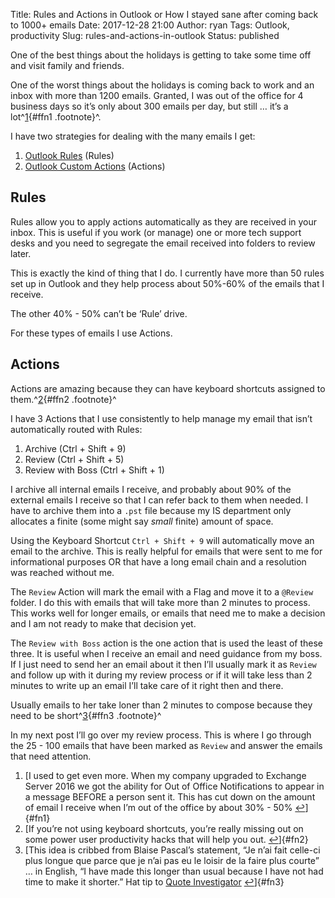 Title: Rules and Actions in Outlook or How I stayed sane after coming back to 1000+ emails
Date: 2017-12-28 21:00
Author: ryan
Tags: Outlook, productivity
Slug: rules-and-actions-in-outlook
Status: published

One of the best things about the holidays is getting to take some time off and visit family and friends.

One of the worst things about the holidays is coming back to work and an inbox with more than 1200 emails. Granted, I was out of the office for 4 business days so it’s only about 300 emails per day, but still … it’s a lot^[1](#fn1){#ffn1 .footnote}^.

I have two strategies for dealing with the many emails I get:

1.  [Outlook Rules](https://support.office.com/en-us/article/Manage-email-messages-by-using-rules-c24f5dea-9465-4df4-ad17-a50704d66c59 "Rulz!") (Rules)
2.  [Outlook Custom Actions](https://support.office.com/en-us/article/Create-custom-actions-rules-in-Outlook-for-Windows-c6a15a50-5b4f-43ea-9bcf-be8616db8a98 "Custom Actions") (Actions)

## Rules

Rules allow you to apply actions automatically as they are received in your inbox. This is useful if you work (or manage) one or more tech support desks and you need to segregate the email received into folders to review later.

This is exactly the kind of thing that I do. I currently have more than 50 rules set up in Outlook and they help process about 50%-60% of the emails that I receive.

The other 40% - 50% can’t be ‘Rule’ drive.

For these types of emails I use Actions.

## Actions

Actions are amazing because they can have keyboard shortcuts assigned to them.^[2](#fn2){#ffn2 .footnote}^

I have 3 Actions that I use consistently to help manage my email that isn’t automatically routed with Rules:

1.  Archive (Ctrl + Shift + 9)
2.  Review (Ctrl + Shift + 5)
3.  Review with Boss (Ctrl + Shift + 1)

I archive all internal emails I receive, and probably about 90% of the external emails I receive so that I can refer back to them when needed. I have to archive them into a `.pst` file because my IS department only allocates a finite (some might say *small* finite) amount of space.

Using the Keyboard Shortcut `Ctrl + Shift + 9` will automatically move an email to the archive. This is really helpful for emails that were sent to me for informational purposes OR that have a long email chain and a resolution was reached without me.

The `Review` Action will mark the email with a Flag and move it to a `@Review` folder. I do this with emails that will take more than 2 minutes to process. This works well for longer emails, or emails that need me to make a decision and I am not ready to make that decision yet.

The `Review with Boss` action is the one action that is used the least of these three. It is useful when I receive an email and need guidance from my boss. If I just need to send her an email about it then I’ll usually mark it as `Review` and follow up with it during my review process or if it will take less than 2 minutes to write up an email I’ll take care of it right then and there.

Usually emails to her take loner than 2 minutes to compose because they need to be short^[3](#fn3){#ffn3 .footnote}^

In my next post I’ll go over my review process. This is where I go through the 25 - 100 emails that have been marked as `Review` and answer the emails that need attention.

1.  [I used to get even more. When my company upgraded to Exchange Server 2016 we got the ability for Out of Office Notifications to appear in a message BEFORE a person sent it. This has cut down on the amount of email I receive when I’m out of the office by about 30% - 50% [↩](#ffn1)]{#fn1}
2.  [If you’re not using keyboard shortcuts, you’re really missing out on some power user productivity hacks that will help you out. [↩](#ffn2)]{#fn2}
3.  [This idea is cribbed from Blaise Pascal’s statement, “Je n’ai fait celle-ci plus longue que parce que je n’ai pas eu le loisir de la faire plus courte” … in English, “I have made this longer than usual because I have not had time to make it shorter.” Hat tip to [Quote Investigator](https://quoteinvestigator.com/2012/04/28/shorter-letter/) [↩](#ffn3)]{#fn3}
